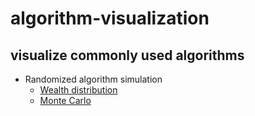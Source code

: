 # algorithm-visualization
## visualize commonly used algorithms

- Randomized algorithm simulation
    - [Wealth distribution](src/random_simulation/wealth_distribution)
    - [Monte Carlo](src/random_simulation/monte_carlo)
